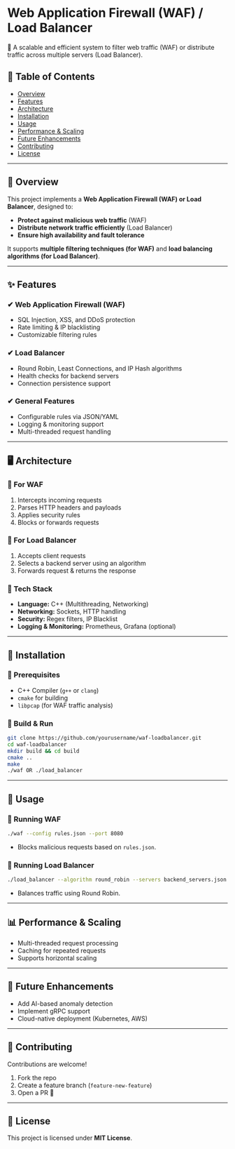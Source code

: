 # **Web Application Firewall (WAF) / Load Balancer**
🚀 A scalable and efficient system to filter web traffic (WAF) or distribute traffic across multiple servers (Load Balancer).

## 📌 Table of Contents
- [Overview](#overview)
- [Features](#features)
- [Architecture](#architecture)
- [Installation](#installation)
- [Usage](#usage)
- [Performance & Scaling](#performance--scaling)
- [Future Enhancements](#future-enhancements)
- [Contributing](#contributing)
- [License](#license)

---

## 📝 Overview
This project implements a **Web Application Firewall (WAF) or Load Balancer**, designed to:
- **Protect against malicious web traffic** (WAF)
- **Distribute network traffic efficiently** (Load Balancer)
- **Ensure high availability and fault tolerance**

It supports **multiple filtering techniques (for WAF)** and **load balancing algorithms (for Load Balancer)**.

---

## ✨ Features
### **✔ Web Application Firewall (WAF)**
- SQL Injection, XSS, and DDoS protection
- Rate limiting & IP blacklisting
- Customizable filtering rules

### **✔ Load Balancer**
- Round Robin, Least Connections, and IP Hash algorithms
- Health checks for backend servers
- Connection persistence support

### **✔ General Features**
- Configurable rules via JSON/YAML
- Logging & monitoring support
- Multi-threaded request handling

---

## 🖥️ Architecture
### **📌 For WAF**
1. Intercepts incoming requests
2. Parses HTTP headers and payloads
3. Applies security rules
4. Blocks or forwards requests

### **📌 For Load Balancer**
1. Accepts client requests
2. Selects a backend server using an algorithm
3. Forwards request & returns the response

### **🔧 Tech Stack**
- **Language:** C++ (Multithreading, Networking)
- **Networking:** Sockets, HTTP handling
- **Security:** Regex filters, IP Blacklist
- **Logging & Monitoring:** Prometheus, Grafana (optional)

---

## 🚀 Installation
### **🔹 Prerequisites**
- C++ Compiler (`g++` or `clang`)
- `cmake` for building
- `libpcap` (for WAF traffic analysis)

### **🔹 Build & Run**
```sh
git clone https://github.com/yourusername/waf-loadbalancer.git  
cd waf-loadbalancer  
mkdir build && cd build  
cmake ..  
make  
./waf OR ./load_balancer
```

---

## 📌 Usage
### **🔹 Running WAF**
```sh
./waf --config rules.json --port 8080
```
- Blocks malicious requests based on `rules.json`.

### **🔹 Running Load Balancer**
```sh
./load_balancer --algorithm round_robin --servers backend_servers.json
```
- Balances traffic using Round Robin.

---

## 📊 Performance & Scaling
- Multi-threaded request processing
- Caching for repeated requests
- Supports horizontal scaling

---

## 🔮 Future Enhancements
- Add AI-based anomaly detection
- Implement gRPC support
- Cloud-native deployment (Kubernetes, AWS)

---

## 🤝 Contributing
Contributions are welcome!
1. Fork the repo
2. Create a feature branch (`feature-new-feature`)
3. Open a PR 🚀

---

## 📜 License
This project is licensed under **MIT License**.

